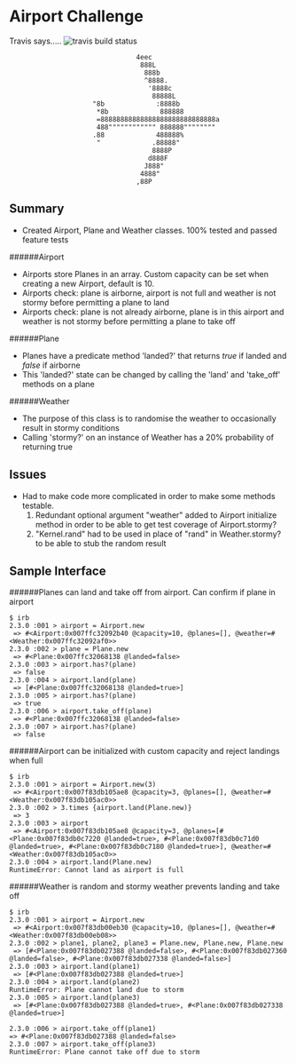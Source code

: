 Airport Challenge
=================
Travis says..... ![travis build status](https://travis-ci.org/kennbarr/airport_challenge.svg?branch=master)

```
                                4eec
                                 888L
                                  888b
                                  ^8888.
                                   '8888c
                                    88888L
                     "8b             :8888b
                      *8b             888888
                      =88888888888888888888888888888a
                      488"""""""""""" 888888""""""""
                     .88             488888%
                      "             .88888"
                                    8888P
                                   d888F
                                  J888"
                                 4888"
                                ,88P

```

Summary
---------

* Created Airport, Plane and Weather classes. 100% tested and passed feature tests

######Airport
* Airports store Planes in an array. Custom capacity can be set when creating a new Airport, default is 10.
* Airports check: plane is airborne, airport is not full and weather is not stormy before permitting a plane to land
* Airports check: plane is not already airborne, plane is in this airport and weather is not stormy before permitting a plane to take off

######Plane
* Planes have a predicate method 'landed?' that returns *true* if landed and *false* if airborne
* This 'landed?' state can be changed by calling the 'land' and 'take_off' methods on a plane

######Weather
* The purpose of this class is to randomise the weather to occasionally result in stormy conditions
* Calling 'stormy?' on an instance of Weather has a 20% probability of returning true

Issues
-------

* Had to make code more complicated in order to make some methods testable.
  1. Redundant optional argument "weather" added to Airport initialize method in order to be able to get test coverage of Airport.stormy?
  2. "Kernel.rand" had to be used in place of "rand" in Weather.stormy? to be able to stub the random result

Sample Interface
-------

######Planes can land and take off from airport. Can confirm if plane in airport
```
$ irb
2.3.0 :001 > airport = Airport.new
 => #<Airport:0x007ffc32092b40 @capacity=10, @planes=[], @weather=#<Weather:0x007ffc32092af0>>
2.3.0 :002 > plane = Plane.new
 => #<Plane:0x007ffc32068138 @landed=false>
2.3.0 :003 > airport.has?(plane)
 => false
2.3.0 :004 > airport.land(plane)
 => [#<Plane:0x007ffc32068138 @landed=true>]
2.3.0 :005 > airport.has?(plane)
 => true
2.3.0 :006 > airport.take_off(plane)
 => #<Plane:0x007ffc32068138 @landed=false>
2.3.0 :007 > airport.has?(plane)
 => false
```

######Airport can be initialized with custom capacity and reject landings when full
```
$ irb
2.3.0 :001 > airport = Airport.new(3)
 => #<Airport:0x007f83db105ae8 @capacity=3, @planes=[], @weather=#<Weather:0x007f83db105ac0>>
2.3.0 :002 > 3.times {airport.land(Plane.new)}
 => 3
2.3.0 :003 > airport
 => #<Airport:0x007f83db105ae8 @capacity=3, @planes=[#<Plane:0x007f83db0c7220 @landed=true>, #<Plane:0x007f83db0c71d0 @landed=true>, #<Plane:0x007f83db0c7180 @landed=true>], @weather=#<Weather:0x007f83db105ac0>>
2.3.0 :004 > airport.land(Plane.new)
RuntimeError: Cannot land as airport is full
```

######Weather is random and stormy weather prevents landing and take off
```
$ irb
2.3.0 :001 > airport = Airport.new
 => #<Airport:0x007f83db00eb30 @capacity=10, @planes=[], @weather=#<Weather:0x007f83db00eb08>>
2.3.0 :002 > plane1, plane2, plane3 = Plane.new, Plane.new, Plane.new
 => [#<Plane:0x007f83db027388 @landed=false>, #<Plane:0x007f83db027360 @landed=false>, #<Plane:0x007f83db027338 @landed=false>]
2.3.0 :003 > airport.land(plane1)
 => [#<Plane:0x007f83db027388 @landed=true>]
2.3.0 :004 > airport.land(plane2)
RuntimeError: Plane cannot land due to storm
2.3.0 :005 > airport.land(plane3)
 => [#<Plane:0x007f83db027388 @landed=true>, #<Plane:0x007f83db027338 @landed=true>]

2.3.0 :006 > airport.take_off(plane1)
=> #<Plane:0x007f83db027388 @landed=false>
2.3.0 :007 > airport.take_off(plane3)
RuntimeError: Plane cannot take off due to storm
```
